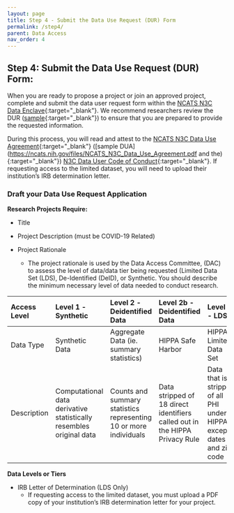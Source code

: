 ```yaml
---
layout: page
title: Step 4 - Submit the Data Use Request (DUR) Form
permalink: /step4/
parent: Data Access
nav_order: 4
---
```


## Step 4: Submit the Data Use Request (DUR) Form:

When you are ready to propose a project or join an approved project, complete and submit
the data user request form within the [NCATS N3C Data Enclave](https://auth.ncats.nih.gov/_api/v2/auth/login?redirect_uri=https://auth.ncats.nih.gov/_api/v2/auth/palantir/palantir_unite/saml&client=palantir_unite&tenant=palantir&protocol=saml){:target="_blank"}. We recommend researchers review the DUR ([sample](https://ncats.nih.gov/files/NCATS_N3C_Sample_Data_Use_Request.pdf){:target="_blank"}) to ensure that you are prepared to provide the requested information.

During this process, you will read and attest to the [NCATS N3C Data Use Agreement](https://ncats.nih.gov/n3c/resources/data-access){:target="_blank"} ([sample DUA](https://ncats.nih.gov/files/NCATS_N3C_Data_Use_Agreement.pdf and the){:target="_blank"}) [N3C Data User Code of Conduct](https://ncats.nih.gov/n3c/resources/data-user-code-of-conduct){:target="_blank"}. If requesting access to the limited dataset, you will need to upload their institution’s IRB determination letter.

### Draft your Data Use Request Application

**Research Projects Require:**

* Title

* Project Description (must be COVID-19 Related)

* Project Rationale
  - The project rationale is used by the Data Access Committee, (DAC) to
assess the level of data/data tier being requested (Limited Data Set (LDS), De-Identified (DeID), or Synthetic. You should describe the minimum necessary level of data needed to conduct research.

| Access Level | Level 1 - Synthetic                                             | Level 2 - Deidentified Data | Level 2b - Deidentified Data               | Level 3 - LDS |
|:-------------|:--------------------------------------------------------------------|:-------------------------------------------------------------------------------------------|:------------------------------------------------------|:-----------------------------------------------------------------------|
| Data Type    | Synthetic Data                                                      | Aggregate Data (ie. summary statistics)                           | HIPPA Safe Harbor                                                  | HIPPA Limited Data Set                                                 |
| Description  | Computational data derivative statistically resembles original data | Counts and summary statistics representing 10 or more individuals | Data stripped of 18 direct identifiers called out in the HIPPA Privacy Rule | Data that is stripped of all PHI under HIPPA except dates and zip code |


**Data Levels or Tiers**

* IRB Letter of Determination (LDS Only)
  - If requesting access to the limited dataset, you must upload a PDF copy of your institution’s IRB determination letter for your project.
